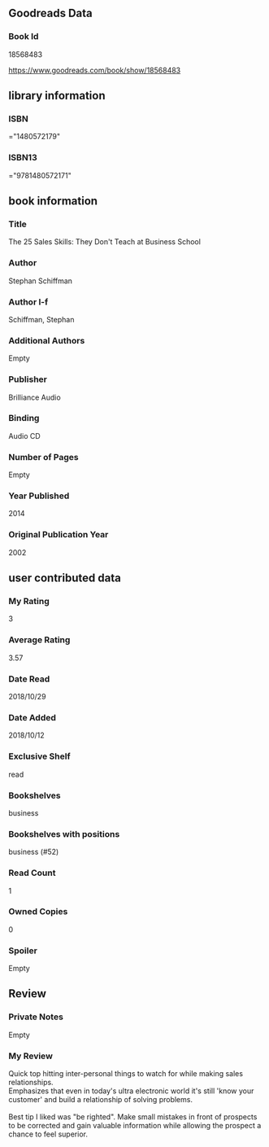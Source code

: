 <!-- This template shows how to bulk convert all columns of data into one markdown file -->
<!-- caveat: substitution key matches column headers from default export. You will get a KeyError if there's a mismatch -->

## Goodreads Data

### Book Id 

18568483

https://www.goodreads.com/book/show/18568483

## library information

### ISBN 
="1480572179"

### ISBN13 
="9781480572171"

## book information

### Title
The 25 Sales Skills: They Don't Teach at Business School

### Author 
Stephan Schiffman

### Author l-f 
Schiffman, Stephan

### Additional Authors
Empty

### Publisher 
Brilliance Audio

### Binding
Audio CD

### Number of Pages
Empty

### Year Published
2014

### Original Publication Year 
2002

## user contributed data

### My Rating
3

### Average Rating
3.57

### Date Read
2018/10/29

### Date Added
2018/10/12

### Exclusive Shelf
read

### Bookshelves
business

### Bookshelves with positions
business (#52)

### Read Count
1

### Owned Copies
0

### Spoiler 
Empty

## Review

### Private Notes
Empty

### My Review
Quick top hitting inter-personal things to watch for while making sales relationships.<br/>Emphasizes that even in today's ultra electronic world it's still 'know your customer' and build a relationship of solving problems.<br/><br/>Best tip I liked was "be righted". Make small mistakes in front of prospects to be corrected and gain valuable information while allowing the prospect a chance to feel superior.